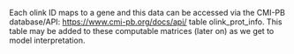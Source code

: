 Each olink ID maps to a gene and this data can be accessed via the CMI-PB database/API:
https://www.cmi-pb.org/docs/api/ table olink_prot_info. This table may be added to these
computable matrices (later on) as we get to model interpretation.

